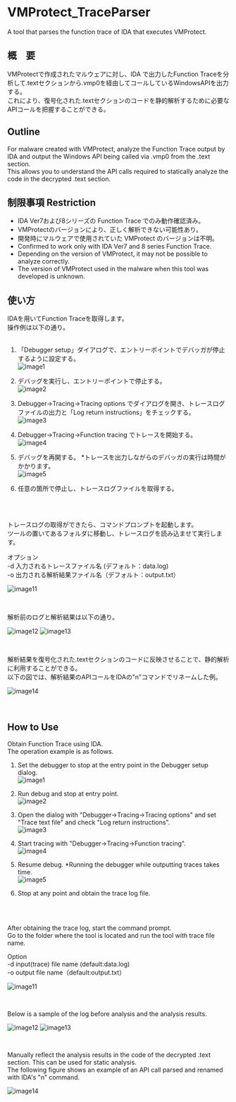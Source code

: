 # VMProtect_TraceParser
A tool that parses the function trace of IDA that executes VMProtect.

## 概　要  
VMProtectで作成されたマルウェアに対し、IDA で出力したFunction Traceを分析して.textセクションから.vmp0を経由してコールしているWindowsAPIを出力する。  
これにより、復号化された.textセクションのコードを静的解析するために必要なAPIコールを把握することができる。  
  
## Outline
For malware created with VMProtect, analyze the Function Trace output by IDA and output the Windows API being called via .vmp0 from the .text section.  
This allows you to understand the API calls required to statically analyze the code in the decrypted .text section.  

## 制限事項 Restriction
* IDA Ver7および8シリーズの Function Trace でのみ動作確認済み。  
* VMProtectのバージョンにより、正しく解析できない可能性あり。  
* 開発時にマルウェアで使用されていた VMProtect のバージョンは不明。  
* Confirmed to work only with IDA Ver7 and 8 series Function Trace.
* Depending on the version of VMProtect, it may not be possible to analyze correctly.
* The version of VMProtect used in the malware when this tool was developed is unknown.

## 使い方
IDAを用いてFunction Traceを取得します。  
操作例は以下の通り。  
<br>
1. 「Debugger setup」ダイアログで、エントリーポイントでデバッガが停止するように設定する。  
![image1](https://github.com/Sachiel-archangel/VMProtect_TraceParser/blob/main/image/01_IDA_Debugger_Setup.png)

2. デバッグを実行し、エントリーポイントで停止する。  
![image2](https://github.com/Sachiel-archangel/VMProtect_TraceParser/blob/main/image/02_IDA_Suspend_at_entrypoint.png)

3. Debugger->Tracing->Tracing options でダイアログを開き、トレースログファイルの出力と「Log return instructions」をチェックする。  
![image3](https://github.com/Sachiel-archangel/VMProtect_TraceParser/blob/main/image/03_TracingOptions.png)

4. Debugger->Tracing->Function tracing でトレースを開始する。  
![image4](https://github.com/Sachiel-archangel/VMProtect_TraceParser/blob/main/image/04_IDA_tracing.png)

5. デバッグを再開する。 *トレースを出力しながらのデバッガの実行は時間がかかります。  
![image5](https://github.com/Sachiel-archangel/VMProtect_TraceParser/blob/main/image/05_IDA_Resume.png)

6. 任意の箇所で停止し、トレースログファイルを取得する。  
<br>
<br>

トレースログの取得ができたら、コマンドプロンプトを起動します。  
ツールの置いてあるフォルダに移動し、トレースログを読み込ませて実行します。  
  
オプション  
-d 入力されるトレースファイル名 (デフォルト：data.log)  
-o 出力される解析結果ファイル名（デフォルト：output.txt）  
  
![image11](https://github.com/Sachiel-archangel/VMProtect_TraceParser/blob/main/image/11_command.png)
  
<br>
  
解析前のログと解析結果は以下の通り。  
  
![image12](https://github.com/Sachiel-archangel/VMProtect_TraceParser/blob/main/image/12_tracelog_70.png)
![image13](https://github.com/Sachiel-archangel/VMProtect_TraceParser/blob/main/image/13_parsedlog_70.png)
  
<br>

解析結果を復号化された.textセクションのコードに反映させることで、静的解析に利用することができる。  
以下の図では、解析結果のAPIコールをIDAの"n"コマンドでリネームした例。  

![image14](https://github.com/Sachiel-archangel/VMProtect_TraceParser/blob/main/image/14_IDA_ParsedCode.png)

<br>
  
## How to Use
Obtain Function Trace using IDA.  
The operation example is as follows.  
  
1. Set the debugger to stop at the entry point in the Debugger setup dialog.  
![image1](https://github.com/Sachiel-archangel/VMProtect_TraceParser/blob/main/image/01_IDA_Debugger_Setup.png)

2. Run debug and stop at entry point.  
![image2](https://github.com/Sachiel-archangel/VMProtect_TraceParser/blob/main/image/02_IDA_Suspend_at_entrypoint.png)

3. Open the dialog with "Debugger->Tracing->Tracing options" and set "Trace text file" and check "Log return instructions".  
![image3](https://github.com/Sachiel-archangel/VMProtect_TraceParser/blob/main/image/03_TracingOptions.png)

4. Start tracing with "Debugger->Tracing->Function tracing".  
![image4](https://github.com/Sachiel-archangel/VMProtect_TraceParser/blob/main/image/04_IDA_tracing.png)

5. Resume debug. *Running the debugger while outputting traces takes time.  
![image5](https://github.com/Sachiel-archangel/VMProtect_TraceParser/blob/main/image/05_IDA_Resume.png)

6. Stop at any point and obtain the trace log file.  
<br>
<br>

After obtaining the trace log, start the command prompt.  
Go to the folder where the tool is located and run the tool with trace file name.  
  
Option  
-d input(trace) file name (default:data.log)  
-o output file name（default:output.txt）  
  
![image11](https://github.com/Sachiel-archangel/VMProtect_TraceParser/blob/main/image/11_command.png)
  
<br>
  
Below is a sample of the log before analysis and the analysis results.  
  
![image12](https://github.com/Sachiel-archangel/VMProtect_TraceParser/blob/main/image/12_tracelog_70.png)
![image13](https://github.com/Sachiel-archangel/VMProtect_TraceParser/blob/main/image/13_parsedlog_70.png)
  
<br>

Manually reflect the analysis results in the code of the decrypted .text section. This can be used for static analysis.  
The following figure shows an example of an API call parsed and renamed with IDA's "n" command.  

![image14](https://github.com/Sachiel-archangel/VMProtect_TraceParser/blob/main/image/14_IDA_ParsedCode.png)

<br>
  
